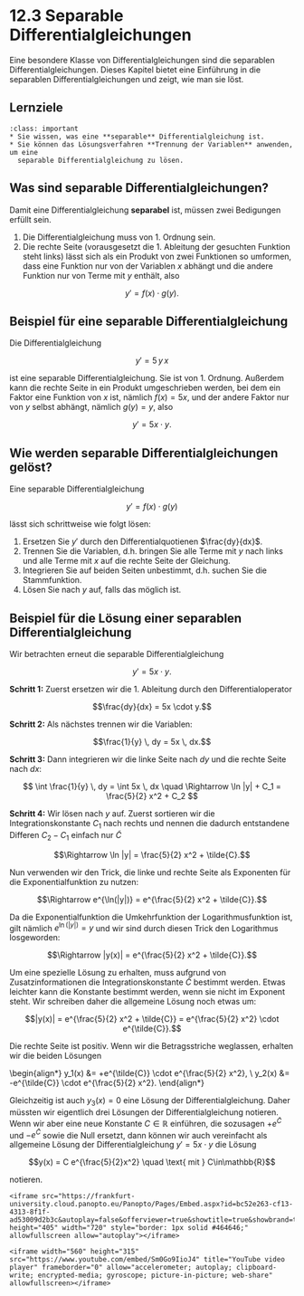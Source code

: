 # 12.3 Separable Differentialgleichungen

Eine besondere Klasse von Differentialgleichungen sind die separablen
Differentialgleichungen. Dieses Kapitel bietet eine Einführung in die separablen
Differentialgleichungen und zeigt, wie man sie löst.

## Lernziele 

```{admonition} Lernziele
:class: important
* Sie wissen, was eine **separable** Differentialgleichung ist.
* Sie können das Lösungsverfahren **Trennung der Variablen** anwenden, um eine
  separable Differentialgleichung zu lösen.
```

## Was sind separable Differentialgleichungen?

Damit eine Differentialgleichung **separabel** ist, müssen zwei Bedigungen erfüllt sein.

1. Die Differentialgleichung muss von 1. Ordnung sein.
2. Die rechte Seite (vorausgesetzt die 1. Ableitung der gesuchten Funktion steht
   links) lässt sich als ein Produkt von zwei Funktionen so umformen, dass eine
   Funktion nur von der Variablen $x$ abhängt und die andere Funktion nur von
   Terme mit $y$ enthält, also

$$y' = f(x)\cdot g(y).$$

## Beispiel für eine separable Differentialgleichung

Die Differentialgleichung

$$y'= 5\, y \, x$$

ist eine separable Differentialgleichung. Sie ist von 1. Ordnung. Außerdem kann
die rechte Seite in ein Produkt umgeschrieben werden, bei dem ein Faktor eine
Funktion von $x$ ist, nämlich $f(x) = 5x$, und der andere Faktor nur von $y$
selbst abhängt, nämlich $g(y)=y$, also

$$y' = 5x \cdot y.$$


## Wie werden separable Differentialgleichungen gelöst?

Eine separable Differentialgleichung

$$y' = f(x)\cdot g(y)$$

lässt sich schrittweise wie folgt lösen:

1. Ersetzen Sie $y'$ durch den Differentialquotienen $\frac{dy}{dx}$.
2. Trennen Sie die Variablen, d.h. bringen Sie alle Terme mit $y$ nach links und
   alle Terme mit $x$ auf die rechte Seite der Gleichung.
3. Integrieren Sie auf beiden Seiten unbestimmt, d.h. suchen Sie die
   Stammfunktion.
4. Lösen Sie nach $y$ auf, falls das möglich ist.

## Beispiel für die Lösung einer separablen Differentialgleichung

Wir betrachten erneut die separable Differentialgleichung

$$y' = 5x \cdot y.$$

**Schritt 1:** Zuerst ersetzen wir die 1. Ableitung durch den Differentialoperator

$$\frac{dy}{dx} = 5x \cdot y.$$

**Schritt 2:** Als nächstes trennen wir die Variablen:

$$\frac{1}{y} \, dy = 5x \, dx.$$

**Schritt 3:** Dann integrieren wir die linke Seite nach $dy$ und die rechte Seite nach $dx$:

$$
\int \frac{1}{y} \, dy = \int 5x \, dx \quad 
\Rightarrow  \ln |y| + C_1 = \frac{5}{2} x^2 + C_2
$$

**Schritt 4:** Wir lösen nach $y$ auf. Zuerst sortieren wir die
Integrationskonstante $C_1$ nach rechts und nennen die dadurch entstandene
Differen $C_2 - C_1$ einfach nur $\tilde{C}$

$$\Rightarrow  \ln |y| = \frac{5}{2} x^2 + \tilde{C}.$$

Nun verwenden wir den Trick, die linke und rechte Seite als Exponenten für die
Exponentialfunktion zu nutzen:

$$\Rightarrow e^{\ln(|y|)} = e^{\frac{5}{2} x^2 + \tilde{C}}.$$

Da die Exponentialfunktion die Umkehrfunktion der Logarithmusfunktion ist, gilt
nämlich $e^{\ln(|y|)} = y$ und wir sind durch diesen Trick den Logarithmus
losgeworden:

$$\Rightarrow |y(x)| = e^{\frac{5}{2} x^2 + \tilde{C}}.$$

Um eine spezielle Lösung zu erhalten, muss aufgrund von Zusatzinformationen die
Integrationskonstante $\tilde{C}$ bestimmt werden. Etwas leichter kann die
Konstante bestimmt werden, wenn sie nicht im Exponent steht. Wir schreiben daher
die allgemeine Lösung noch etwas um:

$$|y(x)| = e^{\frac{5}{2} x^2 + \tilde{C}} = e^{\frac{5}{2} x^2} \cdot
e^{\tilde{C}}.$$

Die rechte Seite ist positiv. Wenn wir die Betragsstriche weglassen, erhalten
wir die beiden Lösungen

\begin{align*} 
y_1(x) &= +e^{\tilde{C}} \cdot e^{\frac{5}{2} x^2}, \\
y_2(x) &= -e^{\tilde{C}} \cdot e^{\frac{5}{2} x^2}. 
\end{align*}

Gleichzeitig ist auch $y_3(x)=0$ eine Lösung der Differentialgleichung. Daher
müssten wir eigentlich drei Lösungen der Differentialgleichung notieren. Wenn
wir aber eine neue Konstante $C \in \mathbb{R}$ einführen, die sozusagen
$+e^{\tilde{C}}$ und $-e^{\tilde{C}}$ sowie die Null ersetzt, dann können wir
auch vereinfacht als allgemeine Lösung der Differentialgleichung $y' = 5x \cdot
y$ die Lösung

$$y(x) = C e^{\frac{5}{2}x^2} \quad \text{ mit } C\in\mathbb{R}$$

notieren.

```{dropdown} Video zu "Lösung separable Differentialgleichung"
<iframe src="https://frankfurt-university.cloud.panopto.eu/Panopto/Pages/Embed.aspx?id=bc52e263-cf13-4313-8f1f-ad53009d2b3c&autoplay=false&offerviewer=true&showtitle=true&showbrand=true&captions=false&interactivity=all" height="405" width="720" style="border: 1px solid #464646;" allowfullscreen allow="autoplay"></iframe>
```

```{dropdown} Video zu "Differentialgleichung lösen" von Mathematrick
<iframe width="560" height="315" src="https://www.youtube.com/embed/Sm0Go9IioJ4" title="YouTube video player" frameborder="0" allow="accelerometer; autoplay; clipboard-write; encrypted-media; gyroscope; picture-in-picture; web-share" allowfullscreen></iframe>
```
